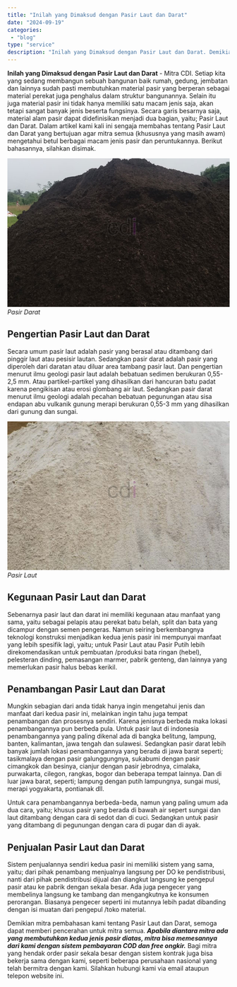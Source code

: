 ```yaml
---
title: "Inilah yang Dimaksud dengan Pasir Laut dan Darat"
date: "2024-09-19"
categories:
 - "blog"
type: "service"
description: "Inilah yang Dimaksud dengan Pasir Laut dan Darat. Demikian mitra pembahasan kami tentang Pasir Laut dan Darat, semoga dapat memberi pencerahan untuk mitra se..."
---
```


**Inilah yang Dimaksud dengan Pasir Laut dan Darat** - Mitra CDI. Setiap kita yang sedang membangun sebuah bangunan baik rumah, gedung, jembatan dan lainnya sudah pasti membutuhkan material pasir yang berperan sebagai material perekat juga penghalus dalam struktur bangunannya. Selain itu juga material pasir ini tidak hanya memiliki satu macam jenis saja, akan tetapi sangat banyak jenis beserta fungsinya. Secara garis besarnya saja, material alam pasir dapat didefinisikan menjadi dua bagian, yaitu; Pasir Laut dan Darat. Dalam artikel kami kali ini sengaja membahas tentang Pasir Laut dan Darat yang bertujuan agar mitra semua (khususnya yang masih awam) mengetahui betul berbagai macam jenis pasir dan peruntukannya. Berikut bahasannya, silahkan disimak.

![Pasir Laut dan Pasir Darat](/images/blog/pasir-sedot-hitam.jpg)
*Pasir Darat*

 ## Pengertian Pasir Laut dan Darat

Secara umum pasir laut adalah pasir yang berasal atau ditambang dari pinggir laut atau pesisir lautan. Sedangkan pasir darat adalah pasir yang diperoleh dari daratan atau diluar area tambang pasir laut. Dan pengertian menurut ilmu geologi pasir laut adalah bebatuan sedimen berukuran 0,55-2,5 mm. Atau partikel-partikel yang dihasilkan dari hancuran batu padat karena pengikisan atau erosi glombang air laut. Sedangkan pasir darat menurut ilmu geologi adalah pecahan bebatuan pegunungan atau sisa endapan abu vulkanik gunung merapi berukuran 0,55-3 mm yang dihasilkan dari gunung dan sungai.

![Pasir Laut dan Pasir Darat](/images/blog/plester-bangka.jpg)
*Pasir Laut*

 ## Kegunaan Pasir Laut dan Darat

Sebenarnya pasir laut dan darat ini memiliki kegunaan atau manfaat yang sama, yaitu sebagai pelapis atau perekat batu belah, split dan bata yang dicampur dengan semen pengeras. Namun seiring berkembangnya teknologi konstruksi menjadikan kedua jenis pasir ini mempunyai manfaat yang lebih spesifik lagi, yaitu; untuk Pasir Laut atau Pasir Putih lebih direkomendasikan untuk pembuatan /produksi bata ringan (hebel), pelesteran dinding, pemasangan marmer, pabrik genteng, dan lainnya yang memerlukan pasir halus bebas kerikil.

 ## Penambangan Pasir Laut dan Darat

Mungkin sebagian dari anda tidak hanya ingin mengetahui jenis dan manfaat dari kedua pasir ini, melainkan ingin tahu juga tempat penambangan dan prosesnya sendiri. Karena jenisnya berbeda maka lokasi penambangannya pun berbeda pula. Untuk pasir laut di indonesia penambangannya yang paling dikenal ada di bangka belitung, lampung, banten, kalimantan, jawa tengah dan sulawesi. Sedangkan pasir darat lebih banyak jumlah lokasi penambangannya yang berada di jawa barat seperti; tasikmalaya dengan pasir galunggungnya, sukabumi dengan pasir cimangkok dan besinya, cianjur dengan pasir jebrodnya, cimalaka, purwakarta, cilegon, rangkas, bogor dan beberapa tempat lainnya. Dan di luar jawa barat, seperti; lampung dengan putih lampungnya, sungai musi, merapi yogyakarta, pontianak dll.

Untuk cara penambangannya berbeda-beda, namun yang paling umum ada dua cara, yaitu; khusus pasir yang berada di bawah air sepert sungai dan laut ditambang dengan cara di sedot dan di cuci. Sedangkan untuk pasir yang ditambang di pegunungan dengan cara di pugar dan di ayak.

 ## Penjualan Pasir Laut dan Darat

Sistem penjualannya sendiri kedua pasir ini memiliki sistem yang sama, yaitu; dari pihak penambang menjualnya langsung per DO ke pendistribusi, nanti dari pihak pendistribusi dijual dan diangkut langsung ke pengepul pasir atau ke pabrik dengan sekala besar. Ada juga pengecer yang membelinya langsung ke tambang dan mengangkutnya ke konsumen perorangan. Biasanya pengecer seperti ini mutannya lebih padat dibanding dengan isi muatan dari pengepul /toko material.

Demikian mitra pembahasan kami tentang Pasir Laut dan Darat, semoga dapat memberi pencerahan untuk mitra semua. **_Apabila diantara mitra ada yang membutuhkan kedua jenis pasir diatas, mitra bisa memesannya dari kami dengan sistem pembayaran COD dan free ongkir._** Bagi mitra yang hendak order pasir sekala besar dengan sistem kontrak juga bisa bekerja sama dengan kami, seperti beberapa perusahaan nasional yang telah bermitra dengan kami. Silahkan hubungi kami via email ataupun telepon website ini.

